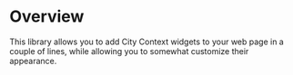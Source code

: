 # Overview

This library allows you to add City Context widgets to your web page in a couple of lines, while allowing you to somewhat customize their appearance.
